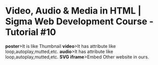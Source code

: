 # Video, Audio & Media in HTML | Sigma Web Development Course - Tutorial #10
**poster**>It is like Thumbnail
**video**>It has attribute like loop,autoplay,mutted,etc.
**audio**>It has attribute like loop,autoplay,mutted,etc.
**SVG**
**iframe**>Embed Other website in ours.
